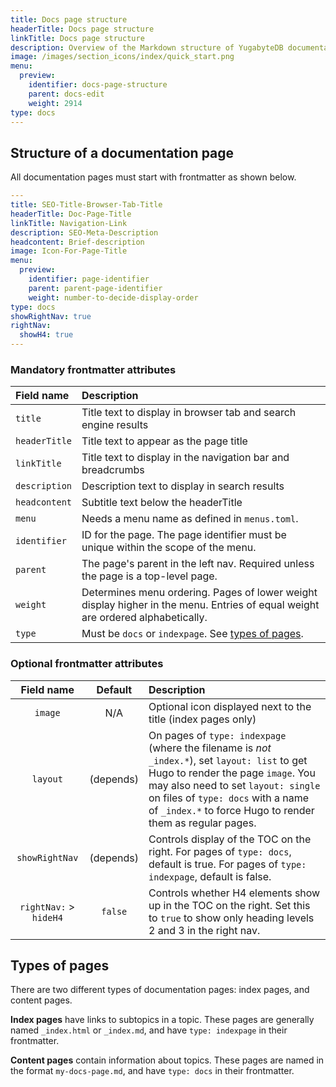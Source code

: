 ```yaml
---
title: Docs page structure
headerTitle: Docs page structure
linkTitle: Docs page structure
description: Overview of the Markdown structure of YugabyteDB documentation pages
image: /images/section_icons/index/quick_start.png
menu:
  preview:
    identifier: docs-page-structure
    parent: docs-edit
    weight: 2914
type: docs
---
```


## Structure of a documentation page

All documentation pages must start with frontmatter as shown below.

```yaml
---
title: SEO-Title-Browser-Tab-Title
headerTitle: Doc-Page-Title
linkTitle: Navigation-Link
description: SEO-Meta-Description
headcontent: Brief-description
image: Icon-For-Page-Title
menu:
  preview:
    identifier: page-identifier
    parent: parent-page-identifier
    weight: number-to-decide-display-order
type: docs
showRightNav: true
rightNav:
  showH4: true
---
```

### Mandatory frontmatter attributes

| Field name | Description |
| :--------- | :---------- |
| `title` | Title text to display in browser tab and search engine results |
| `headerTitle` | Title text to appear as the page title |
| `linkTitle` | Title text to display in the navigation bar and breadcrumbs |
| `description` | Description text to display in search results |
| `headcontent` | Subtitle text below the headerTitle |
| `menu` | Needs a menu name as defined in `menus.toml`. |
| `identifier` | ID for the page. The page identifier must be unique within the scope of the menu. |
| `parent` | The page's parent in the left nav. Required unless the page is a top-level page. |
| `weight` | Determines menu ordering. Pages of lower weight display higher in the menu. Entries of equal weight are ordered alphabetically. |
| `type` | Must be `docs` or `indexpage`. See [types of pages](#types-of-pages). |

### Optional frontmatter attributes

| Field name | Default | Description |
| :--------: | :-----: | :---------- |
| `image` | N/A | Optional icon displayed next to the title (index pages only) |
| `layout` | (depends) | On pages of `type: indexpage` (where the filename is _not_ `_index.*`), set `layout: list` to get Hugo to render the page `image`. You may also need to set `layout: single` on files of `type: docs` with a name of `_index.*` to force Hugo to render them as regular pages. |
| `showRightNav` | (depends) | Controls display of the TOC on the right. For pages of `type: docs`, default is true. For pages of `type: indexpage`, default is false. |
| `rightNav:` > `hideH4` | `false` | Controls whether H4 elements show up in the TOC on the right. Set this to `true` to show only heading levels 2 and 3 in the right nav. |

## Types of pages

There are two different types of documentation pages: index pages, and content pages.

**Index pages** have links to subtopics in a topic. These pages are generally named `_index.html` or `_index.md`, and have `type: indexpage` in their frontmatter.

**Content pages** contain information about topics. These pages are named in the format `my-docs-page.md`, and have `type: docs` in their frontmatter.
